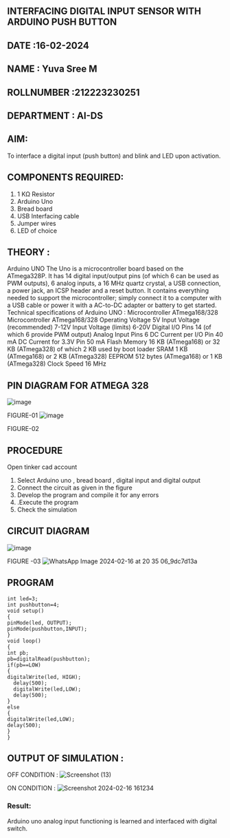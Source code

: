 ## INTERFACING DIGITAL INPUT SENSOR WITH ARDUINO PUSH BUTTON
## DATE :16-02-2024
## NAME : Yuva Sree M																			             
## ROLLNUMBER :212223230251
## DEPARTMENT : AI-DS


## AIM:
To interface a digital input (push button) and blink and LED upon activation.
## COMPONENTS REQUIRED:
1.	1 KΩ Resistor 
2.	Arduino Uno 
3.	Bread board 
4.	USB Interfacing cable 
5.	Jumper wires 
6.	LED of choice 
## THEORY :
Arduino UNO
 	  The Uno is a microcontroller board based on the ATmega328P. It has 14 digital input/output pins (of which 6 can be used as PWM outputs), 6 analog inputs, a 16 MHz quartz crystal, a USB connection, a power jack, an ICSP header and a reset button. It contains everything needed to support the microcontroller; simply connect it to a computer with a USB cable or power it with a AC-to-DC adapter or battery to get started.
	Technical specifications of Arduino UNO :
Microcontroller	ATmega168/328
Microcontroller	ATmega168/328
Operating Voltage	5V
Input Voltage (recommended)	7-12V
Input Voltage (limits)	6-20V
Digital I/O Pins	14 (of which 6 provide PWM output)
Analog Input Pins	6
DC Current per I/O Pin	40 mA
DC Current for 3.3V Pin	50 mA
Flash Memory	16 KB (ATmega168) or 32 KB (ATmega328) of which 2 KB used by boot loader
SRAM	1 KB (ATmega168) or 2 KB (ATmega328)
EEPROM	512 bytes (ATmega168) or 1 KB (ATmega328)
Clock Speed	16 MHz
## PIN DIAGRAM FOR ATMEGA 328
 
![image](https://user-images.githubusercontent.com/36288975/163530394-115baee4-7ed1-49fe-9cce-d7b625e11e85.png)

FIGURE-01
![image](https://user-images.githubusercontent.com/36288975/163530431-4d390e98-0942-42d8-95b8-f57d348e6ad8.png)

FIGURE-02
## PROCEDURE 
 Open tinker cad account 
1.	Select Arduino uno , bread board , digital input and digital output 
2.	Connect the circuit as given in the figure 
3.	Develop the program and compile it for any errors 
4.	 .Execute the program 
5.	Check the simulation 



## CIRCUIT DIAGRAM 


![image](https://user-images.githubusercontent.com/36288975/163530437-87a0afbd-b3c9-44ad-b907-5de63486fb9d.png)



FIGURE -03
![WhatsApp Image 2024-02-16 at 20 35 06_9dc7d13a](https://github.com/Yuvasreemuthusamy/-INTERFACING-DIGITAL-INPUT-SENSOR-WITH-ARDUINO-PUSH-BUTTON-/assets/144870887/6241ba5a-bf95-42a0-ae60-e4d2e4db5321)




## PROGRAM 
 
 ```
int led=3;
int pushbutton=4;
void setup()
{
 pinMode(led, OUTPUT);
 pinMode(pushbutton,INPUT);
}
void loop()
{
 int pb;
 pb=digitalRead(pushbutton);
 if(pb==LOW)
 {
 digitalWrite(led, HIGH);
   delay(500);
   digitalWrite(led,LOW);
   delay(500);
 }
 else
 {
 digitalWrite(led,LOW);
 delay(500);
 }
}
```









 
 
 



## OUTPUT OF SIMULATION :

OFF CONDITION :
![Screenshot (13)](https://github.com/Yuvasreemuthusamy/-INTERFACING-DIGITAL-INPUT-SENSOR-WITH-ARDUINO-PUSH-BUTTON-/assets/144870887/cf784aa4-fdd8-4fc0-bdfd-0dead3c55f8d)

ON CONDITION :
![Screenshot 2024-02-16 161234](https://github.com/Yuvasreemuthusamy/-INTERFACING-DIGITAL-INPUT-SENSOR-WITH-ARDUINO-PUSH-BUTTON-/assets/144870887/77fd259d-3ab2-4164-a89f-b150b4993c39)

### Result:

Arduino uno analog input functioning is learned and interfaced with digital switch.
